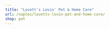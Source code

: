 ```yaml
---
title: "Lovett's Lovin' Pet & Home Care"
url: /naples/lovetts-lovin-pet-and-home-care/
shop: pet
---
```

